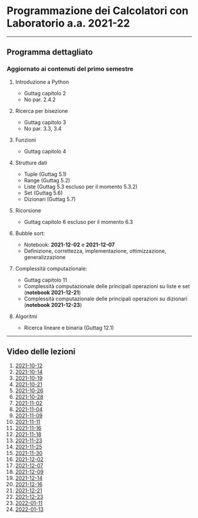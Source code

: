 # Programmazione dei Calcolatori con Laboratorio  a.a. 2021-22

---------------------------------

## Programma dettagliato
### Aggiornato ai contenuti del primo semestre

1. Introduzione a Python
    - Guttag capitolo 2
    - No par. 2.4.2
2. Ricerca per bisezione
    - Guttag capitolo 3
    - No par. 3.3, 3.4
3. Funzioni
    - Guttag capitolo 4 
5. Strutture dati
	- Tuple (Guttag 5.1)
	- Range (Guttag 5.2)
	- Liste (Guttag 5.3 escluso per il momento 5.3.2)
	- Set (Guttag 5.6)
	- Dizionari (Guttag 5.7)

6. Ricorsione
    - Guttag capitolo 6 escluso per il momento 6.3
 
7. Bubble sort:
    - Notebook: **2021-12-02** e **2021-12-07**
    - Definizione, correttezza, implementazione, ottimizzazione, generalizzazione
8. Complessità computazionale:
    - Guttag capitolo 11
	- Complessità computazionale delle principali operazioni su liste e set (**notebook 2021-12-21**)
	- Complessità computazionale delle principali operazioni su dizionari (**notebook 2021-12-23**)

9. Algoritmi
	- Ricerca lineare e binaria (Guttag 12.1)
-----------------

## Video delle lezioni

1. [2021-10-12](https://www.dropbox.com/s/q511d12dlj5yzl0/20211012-lezione_1.mp4?dl=1)
2. [2021-10-14](https://www.dropbox.com/s/ne9a530s9uscmmm/20211014-lezione_2.mp4?dl=1)
3. [2021-10-19](https://www.dropbox.com/s/q41q30r606sp714/20211019-lezione_3.mp4?dl=1)
4. [2021-10-21](https://www.dropbox.com/s/of8ylp634ic9rpg/20211021-lezione_4.mp4?dl=1)
5. [2021-10-26](https://www.dropbox.com/s/338iss952klr2mz/20211026-lezione_5.mp4?dl=1)
6. [2021-10-28](https://www.dropbox.com/s/lzdbsixz4p2ankt/20211028-lezione_6.mp4?dl=1)
7. [2021-11-02](https://www.dropbox.com/s/robfszlwbclth7a/20211102-lezione_7.mp4?dl=1)
8. [2021-11-04](https://www.dropbox.com/s/9p5er7sskuorqdl/20211104-lezione_8.mp4?dl=1)
9. [2021-11-09](https://www.dropbox.com/s/iieowwc1kb63ulr/20211109-lezione_9.mp4?dl=1)
10. [2021-11-11](https://www.dropbox.com/s/cd96dhqpiymwip4/20211111-lezione_10.mp4?dl=1)
11. [2021-11-16](https://www.dropbox.com/s/mt1mu6n8zz1mj49/20211116-lezione_11.mp4?dl=1)
12. [2021-11-18](https://www.dropbox.com/s/m4aevm60zzikps0/20211118-lezione_12.mp4?dl=1)
13. [2021-11-23](https://www.dropbox.com/s/vad4kj0k9ikhl68/20211123-lezione_13.mp4?dl=1)
14. [2021-11-25](https://www.dropbox.com/s/sshb3bam1crzinr/20211125-lezione_14.mp4?dl=1)
15. [2021-11-30](https://www.dropbox.com/s/7bqfuoxiux5iee7/20211130-lezione_15.mp4?dl=1)
16. [2021-12-02](https://www.dropbox.com/s/h6rnafnko9b3y3a/20211202-lezione_16.mp4?dl=1)
17. [2021-12-07](https://www.dropbox.com/s/epi32gxgopac1bc/20211207-lezione_17.mp4?dl=1)
18. [2021-12-09](https://www.dropbox.com/s/lfheptv98m8qra3/20211209-lezione_18.mp4?dl=1)
19. [2021-12-14](https://www.dropbox.com/s/7egf370k0om07js/20211214-lezione_19.mp4?dl=1)
20. [2021-12-16](https://www.dropbox.com/s/7sp1sajpt49hyqj/20211216-lezione_20.mp4?dl=1)
21. [2021-12-21](https://www.dropbox.com/s/whg62j8swrpskpe/20211221-lezione_21.mp4?dl=1)
22. [2021-12-23](https://www.dropbox.com/s/z7blwdunqo01nte/20211223-lezione_22.mp4?dl=1)
23. [2022-01-11](https://www.dropbox.com/s/0y5ckas2lysb4n4/20220111-lezione_23.mp4?dl=1)
24. [2022-01-13](https://www.dropbox.com/s/m1hn9v0gzilmv0m/20220113-lezione_24.mp4?dl=1)